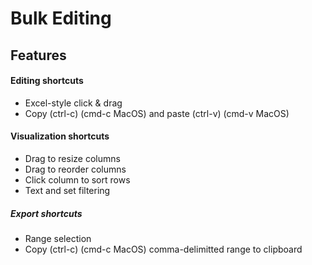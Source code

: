 # Bulk Editing

## Features

#### Editing shortcuts
* Excel-style click & drag
* Copy (ctrl-c) (cmd-c MacOS) and paste (ctrl-v) (cmd-v MacOS)

#### Visualization shortcuts

* Drag to resize columns
* Drag to reorder columns
* Click column to sort rows
* Text and set filtering

##### Export shortcuts

* Range selection
* Copy (ctrl-c) (cmd-c MacOS) comma-delimitted range to clipboard